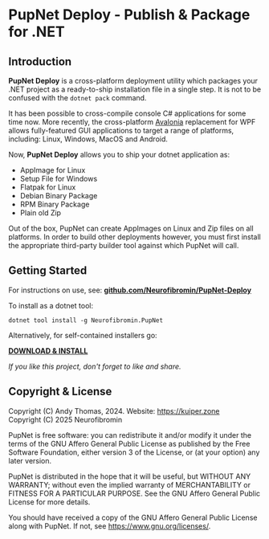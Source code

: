 # PupNet Deploy - Publish & Package for .NET #

## Introduction ##

**PupNet Deploy** is a cross-platform deployment utility which packages your .NET project as a ready-to-ship
installation file in a single step. It is not to be confused with the `dotnet pack` command.

It has been possible to cross-compile console C# applications for some time now. More recently, the cross-platform
[Avalonia](https://github.com/AvaloniaUI/Avalonia) replacement for WPF allows fully-featured GUI applications to
target a range of platforms, including: Linux, Windows, MacOS and Android.

Now, **PupNet Deploy** allows you to ship your dotnet application as:

* AppImage for Linux
* Setup File for Windows
* Flatpak for Linux
* Debian Binary Package
* RPM Binary Package
* Plain old Zip

Out of the box, PupNet can create AppImages on Linux and Zip files on all platforms. In order to build other deployments
however, you must first install the appropriate third-party builder tool against which PupNet will call.

## Getting Started ##
For instructions on use, see: **[github.com/Neurofibromin/PupNet-Deploy](https://github.com/Neurofibromin/PupNet-Deploy)**

To install as a dotnet tool:

    dotnet tool install -g Neurofibromin.PupNet

Alternatively, for self-contained installers go:

**[DOWNLOAD & INSTALL](https://github.com/Neurofibromin/PupNet-Deploy/releases/latest)**

*If you like this project, don't forget to like and share.*

## Copyright & License ##

Copyright (C) Andy Thomas, 2024. Website: https://kuiper.zone <br/>
Copyright (C) 2025 Neurofibromin

PupNet is free software: you can redistribute it and/or modify it under
the terms of the GNU Affero General Public License as published by the Free Software
Foundation, either version 3 of the License, or (at your option) any later version.

PupNet is distributed in the hope that it will be useful, but WITHOUT
ANY WARRANTY; without even the implied warranty of MERCHANTABILITY or FITNESS
FOR A PARTICULAR PURPOSE. See the GNU Affero General Public License for more details.

You should have received a copy of the GNU Affero General Public License along
with PupNet. If not, see <https://www.gnu.org/licenses/>.
